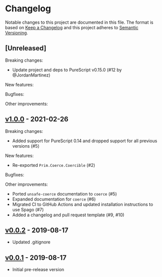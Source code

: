 # Changelog

Notable changes to this project are documented in this file. The format is based on [Keep a Changelog](https://keepachangelog.com/en/1.0.0/) and this project adheres to [Semantic Versioning](https://semver.org/spec/v2.0.0.html).

## [Unreleased]

Breaking changes:
- Update project and deps to PureScript v0.15.0 (#12 by @JordanMartinez)

New features:

Bugfixes:

Other improvements:

## [v1.0.0](https://github.com/purescript/purescript-safe-coerce/releases/tag/v1.0.0) - 2021-02-26

Breaking changes:
- Added support for PureScript 0.14 and dropped support for all previous versions (#5)

New features:
- Re-exported `Prim.Coerce.Coercible` (#2)

Bugfixes:

Other improvements:
- Ported `unsafe-coerce` documentation to `coerce` (#5)
- Expanded documentation for `coerce` (#6)
- Migrated CI to GitHub Actions and updated installation instructions to use Spago (#7)
- Added a changelog and pull request template (#9, #10)

## [v0.0.2](https://github.com/purescript/purescript-safe-coerce/releases/tag/v0.0.2) - 2019-08-17

- Updated .gitignore

## [v0.0.1](https://github.com/purescript/purescript-safe-coerce/releases/tag/v0.0.1) - 2019-08-17

- Initial pre-release version
